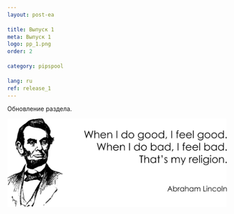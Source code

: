 ```yaml
---
layout: post-ea

title: Выпуск 1
meta: Выпуск 1
logo: pp_1.png
order: 2

category: pipspool

lang: ru
ref: release_1
---
```


Обновление раздела.

<a data-fancybox="gallery" href="/img/programming/Lincoln.png"><img src="/img/programming/Lincoln.png" alt=""></a>

